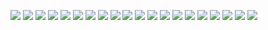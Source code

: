 ![](//i.pixiv.cat/img-master/img/2020/06/14/00/06/48/82301667_p1_master1200.jpg)
![](//i.pixiv.cat/img-master/img/2019/09/28/00/05/04/76995775_p0_master1200.jpg)
![](//i.pixiv.cat/img-master/img/2019/04/07/23/59/57/74098560_p0_master1200.jpg)
![](//i.pixiv.cat/img-master/img/2021/05/04/09/00/02/89585553_p0_master1200.jpg)
![](//i.pixiv.cat/img-master/img/2015/07/12/03/20/20/51372085_p0_master1200.jpg)
![](//i.pixiv.cat/img-master/img/2017/01/19/22/50/07/61014053_p1_master1200.jpg)
![](//i.pixiv.cat/img-master/img/2020/12/10/23/58/37/86219697_p0_master1200.jpg)
![](//i.pixiv.cat/img-master/img/2021/04/21/16/40/13/89266775_p0_master1200.jpg)
![](//i.pixiv.cat/img-master/img/2017/02/21/18/22/51/61569041_p0_master1200.jpg)
![](//i.pixiv.cat/img-master/img/2021/04/15/02/16/50/89136928_p0_master1200.jpg)
![](//i.pixiv.cat/img-master/img/2020/10/24/00/11/19/85195621_p0_master1200.jpg)
![](//i.pixiv.cat/img-master/img/2021/05/04/00/13/23/89579030_p0_master1200.jpg)
![](//i.pixiv.cat/img-master/img/2021/03/23/00/10/17/88640947_p0_master1200.jpg)
![](//i.pxivi.cat/img-master/img/2021/03/18/22/26/35/88539532_p0_master1200.jpg)
![](//i.pixiv.cat/img-master/img/2021/02/24/00/00/09/88004682_p0_master1200.jpg)
![](//i.pixiv.cat/img-master/img/2021/01/16/00/09/23/87074073_p0_master1200.jpg)
![](//i.pixiv.cat/img-master/img/2020/12/31/16/00/01/86677572_p0_master1200.jpg)
![](//i.pixiv.cat/img-master/img/2020/12/25/00/16/45/86510934_p0_master1200.jpg)
![](//i.pixiv.cat/img-master/img/2020/12/14/00/10/43/86287264_p0_master1200.jpg)
![](//i.pixiv.cat/img-master/img/2020/10/14/00/04/55/84998363_p0_master1200.jpg)
